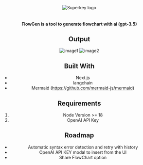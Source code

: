 <div align="center">
    <img src="https://github.com/akhil27styles/FlowGen/assets/52193850/21b0b742-3c99-46f9-9b16-80966a65416d
" alt="Superkey logo" />
        </br></br>
    <h4 color="Yellow">FlowGen is a tool to generate flowchart with ai (gpt-3.5)</h4>

## Output
![image1](https://github.com/akhil27styles/FlowGen/assets/52193850/29807e47-c856-4e41-9a3f-9257fb0bbb31)
![image2](https://github.com/akhil27styles/FlowGen/assets/52193850/8dd7a6b9-841c-4fd6-b3de-bb397ea70351)

## Built With

- Next.js
- langchain
- Mermaid (https://github.com/mermaid-js/mermaid)

## Requirements
1. Node Version >= 18
2. OpenAI API Key



## Roadmap
- Automatic syntax error detection and retry with history
- OpenAI API KEY modal to insert from the UI
- Share FlowChart option



